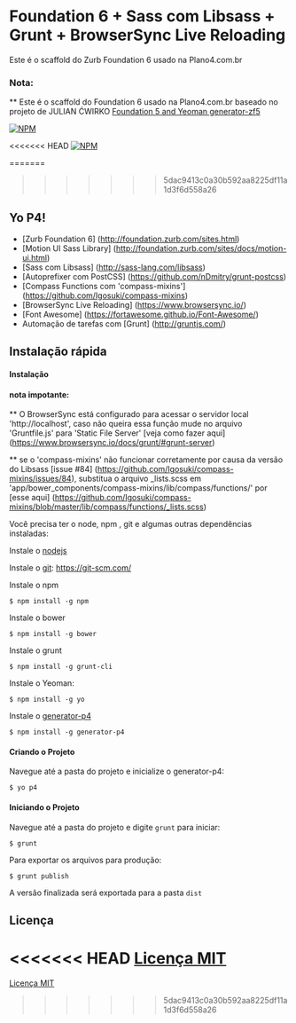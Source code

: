 # Foundation 6 + Sass com Libsass + Grunt + BrowserSync Live Reloading

Este é o scaffold do Zurb Foundation 6 usado na Plano4.com.br

### Nota:

** Este é o scaffold do Foundation 6 usado na Plano4.com.br baseado no projeto de JULIAN ĆWIRKO [Foundation 5 and Yeoman generator-zf5](http://julian.io/foundation-5-and-yeoman/)

[![NPM](https://nodei.co/npm/generator-p4.png?downloads=true&downloadRank=true&stars=true)](https://nodei.co/npm/generator-p4/)

<<<<<<< HEAD
[![NPM](https://nodei.co/npm-dl/generator-p4.png)](https://nodei.co/npm/generator-p4/)

=======
>>>>>>> 5dac9413c0a30b592aa8225df11a1d3f6d558a26
## Yo P4!
* [Zurb Foundation 6] (http://foundation.zurb.com/sites.html)
* [Motion UI Sass Library] (http://foundation.zurb.com/sites/docs/motion-ui.html)
* [Sass com Libsass] (http://sass-lang.com/libsass)
* [Autoprefixer com PostCSS] (https://github.com/nDmitry/grunt-postcss)
* [Compass Functions com 'compass-mixins'] (https://github.com/Igosuki/compass-mixins)
* [BrowserSync Live Reloading] (https://www.browsersync.io/)
* [Font Awesome] (https://fortawesome.github.io/Font-Awesome/)
* Automação de tarefas com [Grunt] (http://gruntjs.com/)

## Instalação rápida

#### Instalação

#### nota impotante:
** O BrowserSync está configurado para acessar o servidor local 'http://localhost', caso não queira essa função mude no arquivo 'Gruntfile.js'
para 'Static File Server' [veja como fazer aqui] (https://www.browsersync.io/docs/grunt/#grunt-server)

** se o 'compass-mixins' não funcionar corretamente por causa da versão do Libsass [issue #84] (https://github.com/Igosuki/compass-mixins/issues/84), 
substitua o arquivo _lists.scss em 'app/bower_components/compass-mixins/lib/compass/functions/'
por [esse aqui] (https://github.com/Igosuki/compass-mixins/blob/master/lib/compass/functions/_lists.scss)

Você precisa ter o node, npm , git e algumas outras dependências instaladas:

Instale o [nodejs](https://nodejs.org/)

Instale o [git](https://git-scm.com/): https://git-scm.com/


Instale o npm

```
$ npm install -g npm
```

Instale o bower

```
$ npm install -g bower
```

Instale o grunt
```
$ npm install -g grunt-cli
```

Instale o Yeoman:

```
$ npm install -g yo
```

Instale o [generator-p4](https://www.npmjs.com/package/generator-p4)

```
$ npm install -g generator-p4
```

#### Criando o Projeto

Navegue até a pasta do projeto e inicialize o generator-p4:

```
$ yo p4
```

#### Iniciando o Projeto

Navegue até a pasta do projeto e digite `grunt` para iniciar:

```
$ grunt
```

Para exportar os arquivos para produção:

```
$ grunt publish
```

A versão finalizada será exportada para a pasta `dist`

## Licença

<<<<<<< HEAD
[Licença MIT](https://pt.wikipedia.org/wiki/Licen%C3%A7a_MIT)
=======
[Licença MIT](https://pt.wikipedia.org/wiki/Licen%C3%A7a_MIT)
>>>>>>> 5dac9413c0a30b592aa8225df11a1d3f6d558a26
